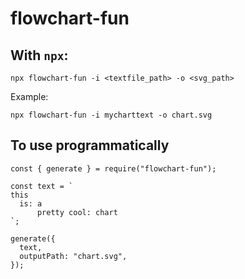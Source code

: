 # flowchart-fun

## With `npx`:

```
npx flowchart-fun -i <textfile_path> -o <svg_path>
```

Example:

```
npx flowchart-fun -i mycharttext -o chart.svg
```

## To use programmatically

```
const { generate } = require("flowchart-fun");

const text = `
this
  is: a
      pretty cool: chart
`;

generate({
  text,
  outputPath: "chart.svg",
});
```
